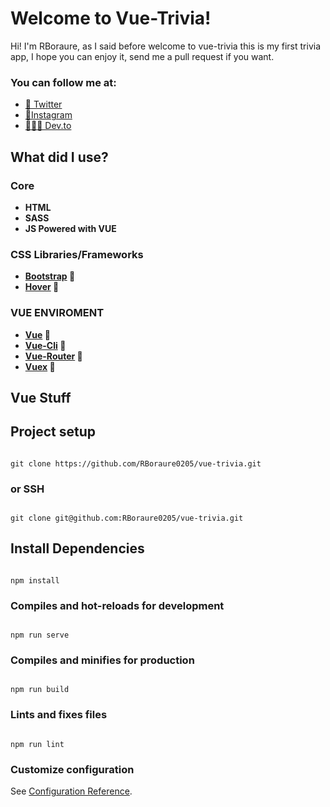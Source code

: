 # Welcome to Vue-Trivia!

Hi! I'm RBoraure, as I said before welcome to vue-trivia this is my first trivia
app, I hope you can enjoy it, send me a pull request if you want.

### You can follow me at:

- [🐥 Twitter](https://twitter.com/rboraure)
- [📸Instagram](https://instagram.com/rboraure)
- [👨🏼‍💻 Dev.to](https://dev.to/rboraure0205)

## What did I use?

### Core

- **HTML**
- **SASS**
- **JS Powered with VUE**

### CSS Libraries/Frameworks

- **[Bootstrap](https://getbootstrap.com/) 💜**
- **[Hover](https://ianlunn.github.io/Hover/) 💨**

### VUE ENVIROMENT

- **[Vue](https://vuejs.org/) 💚**
- **[Vue-Cli](https://cli.vuejs.org/) 💚**
- **[Vue-Router](https://router.vuejs.org/) 💚**
- **[Vuex](https://vuex.vuejs.org/) 💚**

## Vue Stuff

## Project setup

```

git clone https://github.com/RBoraure0205/vue-trivia.git

```

### or SSH

```

git clone git@github.com:RBoraure0205/vue-trivia.git

```

## Install Dependencies

```

npm install

```

### Compiles and hot-reloads for development

```

npm run serve

```

### Compiles and minifies for production

```

npm run build

```

### Lints and fixes files

```

npm run lint

```

### Customize configuration

See [Configuration Reference](https://cli.vuejs.org/config/).
